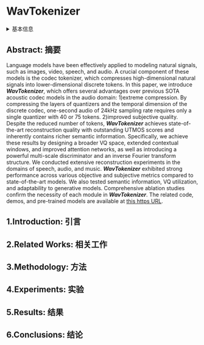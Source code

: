 # WavTokenizer

<details>
<summary>基本信息</summary>

- 标题:
- 作者:
  | 序号 | 作者 | 机构 |
  | :-: | --- | --- |
  | 01 | [Shengpeng Ji](../../Authors/Shengpeng_Ji.md) | [浙江大学](../../Institutions/CHN-ZJU_浙江大学.md)<br[阿里巴巴](../../Institutions/CHN-Alibaba_阿里巴巴.md) | 
  | 02 | [Ziyue Jiang](../../Authors/Ziyue_Jiang.md) | [浙江大学](../../Institutions/CHN-ZJU_浙江大学.md) |
  | 03 | [成曦泽 (Xize Cheng)](../../Authors/Xize_Cheng_(成曦泽).md) | [浙江大学](../../Institutions/CHN-ZJU_浙江大学.md) |
  | 04 | [Yifu Chen](../../Authors/Yifu_Chen.md) | [浙江大学](../../Institutions/CHN-ZJU_浙江大学.md) |
  | 05 | [Minghui Fang](../../Authors/Minghui_Fang.md) | [浙江大学](../../Institutions/CHN-ZJU_浙江大学.md) |
  | 06 | [Jialong Zuo](../../Authors/Jialong_Zuo.md) | [浙江大学](../../Institutions/CHN-ZJU_浙江大学.md) |
  | 07 | [Qian Yang](../../Authors/Qian_Yang.md) | [浙江大学](../../Institutions/CHN-ZJU_浙江大学.md) |
  | 08 | [Ruiqi Li](../../Authors/Ruiqi_Li.md) | [浙江大学](../../Institutions/CHN-ZJU_浙江大学.md) |
  | 09 | [Ziang Zhang](../../Authors/Ziang_Zhang.md) | [浙江大学](../../Institutions/CHN-ZJU_浙江大学.md) |
  | 10 | [Xiaoda Yang](../../Authors/Xiaoda_Yang.md) | [浙江大学](../../Institutions/CHN-ZJU_浙江大学.md) |
  | 11 | [黄融杰 (Rongjie Huang)](../../Authors/Rongjie_Huang_(黄融杰).md) | [FAIR Meta](../../Institutions/USA-Meta.AI.md) |
  | 12 | [Yidi Jiang](../../Authors/Yidi_Jiang.md) | [阿里巴巴](../../Institutions/CHN-Alibaba_阿里巴巴.md) |
  | 13 | [Qian Chen](../../Authors/Qian_Chen.md) | [阿里巴巴](../../Institutions/CHN-Alibaba_阿里巴巴.md) |
  | 14 | [Siqi Zheng](../../Authors/Siqi_Zheng.md) | [阿里巴巴](../../Institutions/CHN-Alibaba_阿里巴巴.md) |
  | 15 | [Wen Wang](../../Authors/Wen_Wang.md) | [阿里巴巴](../../Institutions/CHN-Alibaba_阿里巴巴.md) |
  | 16 | [赵洲 (Zhou Zhao)](../../Authors/Zhou_Zhao_(赵洲).md) | [浙江大学](../../Institutions/CHN-ZJU_浙江大学.md) |
- 机构:
  | 序号 | 机构 | 占比 |
  | :-: | --- | :-: |
  | 01 | [浙江大学](../../Institutions/CHN-ZJU_浙江大学.md) | 11/16 |
  | 02 | [阿里巴巴](../../Institutions/CHN-Alibaba_阿里巴巴.md) | 05/16 |
  | 03 | [FAIR Meta](../../Institutions/USA-Meta.AI.md) | 01/16 |
- 时间:
  - 预印时间: 2024.08.29 ArXiv v1
  - 更新笔记: 2024.09.05
- 发表:
  - 期刊/会议 
- 链接:
  - [ArXiv](https://arxiv.org/abs/2408.16532)
  - [DOI]()
  - [Github](https://github.com/jishengpeng/WavTokenizer)
  - [Demo]()
  - [Scholar](https://scholar.google.com/scholar?cluster=)
- 标签:
  - ?
- 页数: ?
- 引用: ?
- 被引: ?
- 数据:
  - ? 
- 对比:
  - ?
- 复现:
  - ?

</details>

## Abstract: 摘要

Language models have been effectively applied to modeling natural signals, such as images, video, speech, and audio. 
A crucial component of these models is the codec tokenizer, which compresses high-dimensional natural signals into lower-dimensional discrete tokens. 
In this paper, we introduce ***WavTokenizer***, which offers several advantages over previous SOTA acoustic codec models in the audio domain: 
1)extreme compression. 
By compressing the layers of quantizers and the temporal dimension of the discrete codec, one-second audio of 24kHz sampling rate requires only a single quantizer with 40 or 75 tokens. 
2)improved subjective quality. 
Despite the reduced number of tokens, ***WavTokenizer*** achieves state-of-the-art reconstruction quality with outstanding UTMOS scores and inherently contains richer semantic information. 
Specifically, we achieve these results by designing a broader VQ space, extended contextual windows, and improved attention networks, as well as introducing a powerful multi-scale discriminator and an inverse Fourier transform structure. 
We conducted extensive reconstruction experiments in the domains of speech, audio, and music. 
***WavTokenizer*** exhibited strong performance across various objective and subjective metrics compared to state-of-the-art models. 
We also tested semantic information, VQ utilization, and adaptability to generative models. 
Comprehensive ablation studies confirm the necessity of each module in ***WavTokenizer***. 
The related code, demos, and pre-trained models are available at [this https URL](https://github.com/jishengpeng/WavTokenizer).

## 1.Introduction: 引言

## 2.Related Works: 相关工作

## 3.Methodology: 方法

## 4.Experiments: 实验

## 5.Results: 结果

## 6.Conclusions: 结论

